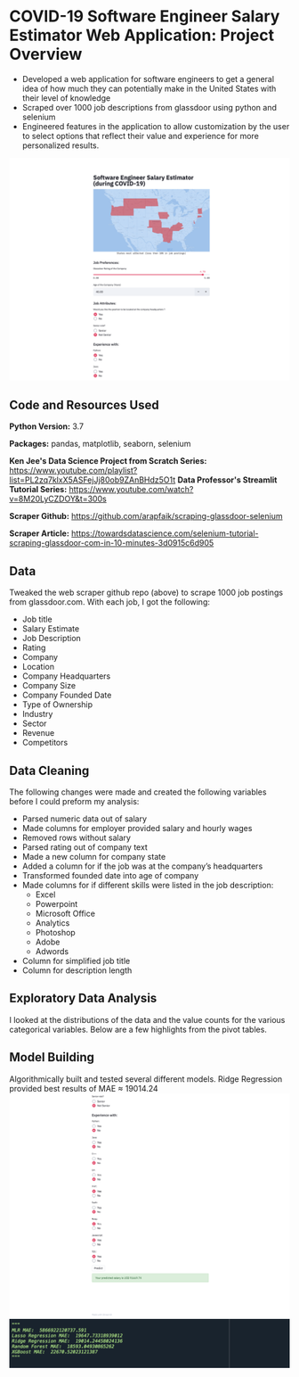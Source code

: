 # COVID-19 Software Engineer Salary Estimator Web Application: Project Overview
* Developed a web application for software engineers to get a general idea of how much they can potentially make in the United States with their level of knowledge 
* Scraped over 1000 job descriptions from glassdoor using python and selenium
* Engineered features in the application to allow customization by the user to select options that reflect their value and experience for more personalized results.

![alt text](https://github.com/MarioRashadHUB/covid19_software_salary_app/blob/master/images/full_app.png "Web Application")

## Code and Resources Used 
**Python Version:** 3.7

**Packages:** pandas, matplotlib, seaborn, selenium

**Ken Jee's Data Science Project from Scratch Series:**  https://www.youtube.com/playlist?list=PL2zq7klxX5ASFejJj80ob9ZAnBHdz5O1t
**Data Professor's Streamlit Tutorial Series:**  https://www.youtube.com/watch?v=8M20LyCZDOY&t=300s



**Scraper Github:** https://github.com/arapfaik/scraping-glassdoor-selenium

**Scraper Article:** https://towardsdatascience.com/selenium-tutorial-scraping-glassdoor-com-in-10-minutes-3d0915c6d905

## Data
Tweaked the web scraper github repo (above) to scrape 1000 job postings from glassdoor.com. With each job, I got the following:
*	Job title
*	Salary Estimate
*	Job Description
*	Rating
*	Company 
*	Location
*	Company Headquarters 
*	Company Size
*	Company Founded Date
*	Type of Ownership 
*	Industry
*	Sector
*	Revenue
*	Competitors 

## Data Cleaning
The following changes were made and created the following variables before I could preform my analysis:

*	Parsed numeric data out of salary 
*	Made columns for employer provided salary and hourly wages 
*	Removed rows without salary 
*	Parsed rating out of company text 
*	Made a new column for company state 
*	Added a column for if the job was at the company’s headquarters 
*	Transformed founded date into age of company 
*	Made columns for if different skills were listed in the job description:
    * Excel  
    * Powerpoint  
    * Microsoft Office  
    * Analytics  
    * Photoshop
    * Adobe
    * Adwords
*	Column for simplified job title
*	Column for description length  

## Exploratory Data Analysis
I looked at the distributions of the data and the value counts for the various categorical variables. Below are a few highlights from the pivot tables. 



## Model Building
Algorithmically built and tested several different models. Ridge Regression provided best results of MAE ≈ 19014.24
![alt text](https://github.com/MarioRashadHUB/covid19_software_salary_app/blob/master/images/bottom_app.png "Results from application")
![alt text](https://github.com/MarioRashadHUB/covid19_software_salary_app/blob/master/images/results.png "Map of most affect states")
